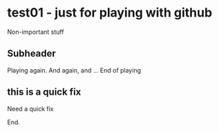 # test01 - just for playing with github

Non-important stuff

## Subheader

Playing again. And again, and ...
End of playing

## this is a quick fix
Need a quick fix

End.
